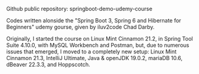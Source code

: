 Github public repository: springboot-demo-udemy-course

Codes written alonside the "Spring Boot 3, Spring 6 and Hibernate for Beginners" udemy gourse, given by iluv2code Chad Darby.

Originally, I started the course on Linux Mint Cinnamon 21.2, in Spring Tool Suite 4.10.0, with MySQL Workbench and Postman, 
but, due to numerous issues that emerged, I moved to a completely new setup: 
Linux Mint Cinnamon 21.3, IntelliJ Ultimate, Java & openJDK 19.0.2, mariaDB 10.6, dBeaver 22.3.3, and Hoppscotch.